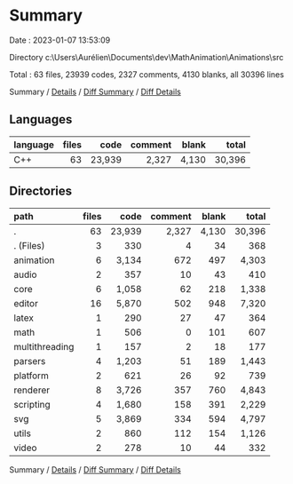 # Summary

Date : 2023-01-07 13:53:09

Directory c:\\Users\\Aurélien\\Documents\\dev\\MathAnimation\\Animations\\src

Total : 63 files,  23939 codes, 2327 comments, 4130 blanks, all 30396 lines

Summary / [Details](details.md) / [Diff Summary](diff.md) / [Diff Details](diff-details.md)

## Languages
| language | files | code | comment | blank | total |
| :--- | ---: | ---: | ---: | ---: | ---: |
| C++ | 63 | 23,939 | 2,327 | 4,130 | 30,396 |

## Directories
| path | files | code | comment | blank | total |
| :--- | ---: | ---: | ---: | ---: | ---: |
| . | 63 | 23,939 | 2,327 | 4,130 | 30,396 |
| . (Files) | 3 | 330 | 4 | 34 | 368 |
| animation | 6 | 3,134 | 672 | 497 | 4,303 |
| audio | 2 | 357 | 10 | 43 | 410 |
| core | 6 | 1,058 | 62 | 218 | 1,338 |
| editor | 16 | 5,870 | 502 | 948 | 7,320 |
| latex | 1 | 290 | 27 | 47 | 364 |
| math | 1 | 506 | 0 | 101 | 607 |
| multithreading | 1 | 157 | 2 | 18 | 177 |
| parsers | 4 | 1,203 | 51 | 189 | 1,443 |
| platform | 2 | 621 | 26 | 92 | 739 |
| renderer | 8 | 3,726 | 357 | 760 | 4,843 |
| scripting | 4 | 1,680 | 158 | 391 | 2,229 |
| svg | 5 | 3,869 | 334 | 594 | 4,797 |
| utils | 2 | 860 | 112 | 154 | 1,126 |
| video | 2 | 278 | 10 | 44 | 332 |

Summary / [Details](details.md) / [Diff Summary](diff.md) / [Diff Details](diff-details.md)